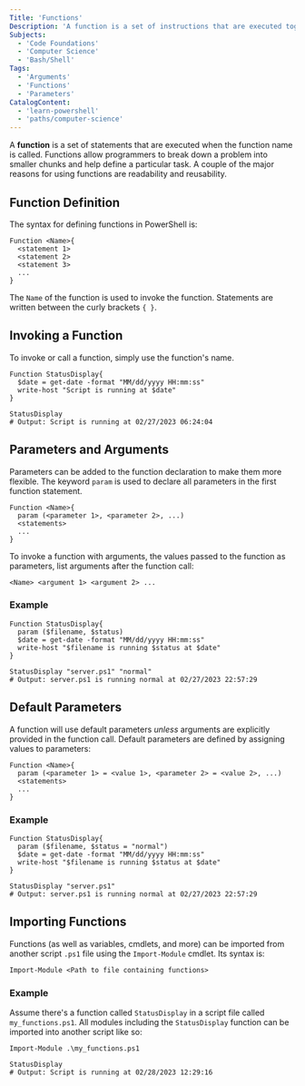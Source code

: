 ```yaml
---
Title: 'Functions'
Description: 'A function is a set of instructions that are executed together whenever invoked via its name. Parameters and importing modules can further enhance the usage of functions.'
Subjects:
  - 'Code Foundations'
  - 'Computer Science'
  - 'Bash/Shell'
Tags:
  - 'Arguments'
  - 'Functions'
  - 'Parameters'
CatalogContent:
  - 'learn-powershell'
  - 'paths/computer-science'
---
```


A **function** is a set of statements that are executed when the function name is called. Functions allow programmers to break down a problem into smaller chunks and help define a particular task. A couple of the major reasons for using functions are readability and reusability.

## Function Definition

The syntax for defining functions in PowerShell is:

```pseudo
Function <Name>{
  <statement 1>
  <statement 2>
  <statement 3>
  ...
}
```

The `Name` of the function is used to invoke the function. Statements are written between the curly brackets `{ }`.

## Invoking a Function

To invoke or call a function, simply use the function's name.

```shell
Function StatusDisplay{
  $date = get-date -format "MM/dd/yyyy HH:mm:ss"
  write-host "Script is running at $date"
}

StatusDisplay
# Output: Script is running at 02/27/2023 06:24:04
```

## Parameters and Arguments

Parameters can be added to the function declaration to make them more flexible. The keyword `param` is used to declare all parameters in the first function statement.

```pseudo
Function <Name>{
  param (<parameter 1>, <parameter 2>, ...)
  <statements>
  ...
}
```

To invoke a function with arguments, the values passed to the function as parameters, list arguments after the function call:

```pseudo
<Name> <argument 1> <argument 2> ...
```

### Example

```shell
Function StatusDisplay{
  param ($filename, $status)
  $date = get-date -format "MM/dd/yyyy HH:mm:ss"
  write-host "$filename is running $status at $date"
}

StatusDisplay "server.ps1" "normal"
# Output: server.ps1 is running normal at 02/27/2023 22:57:29
```

## Default Parameters

A function will use default parameters *unless* arguments are explicitly provided in the function call. Default parameters are defined by assigning values to parameters:

```pseudo
Function <Name>{
  param (<parameter 1> = <value 1>, <parameter 2> = <value 2>, ...)
  <statements>
  ...
}
```

### Example

```shell
Function StatusDisplay{
  param ($filename, $status = "normal")
  $date = get-date -format "MM/dd/yyyy HH:mm:ss"
  write-host "$filename is running $status at $date"
}

StatusDisplay "server.ps1"
# Output: server.ps1 is running normal at 02/27/2023 22:57:29
```

## Importing Functions

Functions (as well as variables, cmdlets, and more) can be imported from another script `.ps1` file using the `Import-Module` cmdlet. Its syntax is:

```pseudo
Import-Module <Path to file containing functions>
```

### Example

Assume there's a function called `StatusDisplay` in a script file called `my_functions.ps1`. All modules including the `StatusDisplay` function can be imported into another script like so:

```shell
Import-Module .\my_functions.ps1

StatusDisplay
# Output: Script is running at 02/28/2023 12:29:16
```
